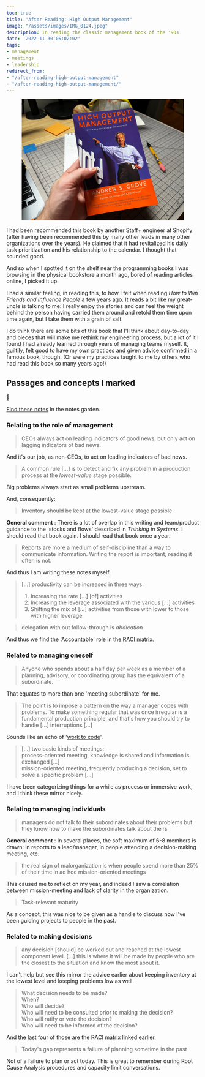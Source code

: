```yaml
---
toc: true
title: 'After Reading: High Output Management'
image: "/assets/images/IMG_0124.jpeg"
description: In reading the classic management book of the '90s
date: '2022-11-30 05:02:02'
tags:
- management
- meetings
- leadership
redirect_from:
- "/after-reading-high-output-management"
- "/after-reading-high-output-management/"
---
```


<figure class="kg-card kg-image-card"><img src="/assets/images/IMG_0124.jpeg" /></figure>

I had been recommended this book by another Staff+ engineer at Shopify (after having been recommended this by many other leads in many other organizations over the years). He claimed that it had revitalized his daily task prioritization and his relationship to the calendar. I thought that sounded good.

And so when I spotted it on the shelf near the programming books I was browsing in the physical bookstore a month ago, bored of reading articles online, I picked it up.

I had a similar feeling, in reading this, to how I felt when reading _How to Win Friends and Influence People_ a few years ago. It reads a bit like my great-uncle is talking to me: I really enjoy the stories and can feel the weight behind the person having carried them around and retold them time upon time again, but I take them with a grain of salt.

I do think there are some bits of this book that I'll think about day-to-day and pieces that will make me rethink my engineering process, but a lot of it I found I had already learned through years of managing teams myself. It, guiltily, felt good to have my own practices and given advice confirmed in a famous book, though. (Or were my practices taught to me by others who had read this book so many years ago!)

## Passages and concepts I marked

🍃

[Find these notes](https://notes.joshbeckman.org/tags/#books-24551396) in the notes garden.

### Relating to the role of management

> CEOs always act on leading indicators of good news, but only act on lagging indicators of bad news.

And it's our job, as non-CEOs, to act on leading indicators of bad news.

> A common rule [...] is to detect and fix any problem in a production process at the _lowest-value_ stage possible.

Big problems always start as small problems upstream.

And, consequently:

> Inventory should be kept at the lowest-value stage possible

**General comment** : There is a lot of overlap in this writing and team/product guidance to the 'stocks and flows' described in _Thinking in Systems_. I should read that book again. I should read that book once a year.

> Reports are more a medium of self-discipline than a way to communicate information. Writing the report is important; reading it often is not.

And thus I am writing these notes myself.

> [...] productivity can be increased in three ways:  
> 1. Increasing the rate [...] [of] activities  
> 2. Increasing the leverage associated with the various [...] activities  
> 3. Shifting the mix of [...] activities from those with lower to those with higher leverage.

> delegation with out follow-through is _abdication_

And thus we find the 'Accountable' role in the [RACI matrix](https://www.forbes.com/advisor/business/raci-chart/).

### Related to managing oneself

> Anyone who spends about a half day per week as a member of a planning, advisory, or coordinating group has the equivalent of a subordinate.

That equates to more than one 'meeting subordinate' for me.

> The point is to impose a pattern on the way a manager copes with problems. To make something regular that was once irregular is a fundamental production principle, and that's how you should try to handle [...] interruptions [...]

Sounds like an echo of '[work to code](https://vimeo.com/34901903)'.

> [...] two basic kinds of meetings:  
> process-oriented meeting, knowledge is shared and information is exchanged [...]  
> mission-oriented meeting, frequently producing a decision, set to solve a specific problem [...]

I have been categorizing things for a while as process or immersive work, and I think these mirror nicely.

### Relating to managing individuals

> managers do not talk to their subordinates about their problems but they know how to make the subordinates talk about theirs

**General comment** : In several places, the soft maximum of 6-8 members is drawn: in reports to a lead/manager, in people attending a decision-making meeting, etc.

> the real sign of malorganization is when people spend more than 25% of their time in ad hoc mission-oriented meetings

This caused me to reflect on my year, and indeed I saw a correlation between mission-meeting and lack of clarity in the organization.

> Task-relevant maturity

As a concept, this was nice to be given as a handle to discuss how I've been guiding projects to people in the past.

### Related to making decisions

> any decision [should] be worked out and reached at the lowest component level. [...] this is where it will be made by people who are the closest to the situation and know the most about it.

I can't help but see this mirror the advice earlier about keeping inventory at the lowest level and keeping problems low as well.

> What decision needs to be made?  
> When?  
> Who will decide?  
> Who will need to be consulted prior to making the decision?  
> Who will ratify or veto the decision?  
> Who will need to be informed of the decision?

And the last four of those are the RACI matrix linked earlier.

> Today's gap represents a failure of planning sometime in the past

Not of a failure to plan or act today. This is great to remember during Root Cause Analysis procedures and capacity limit conversations.

